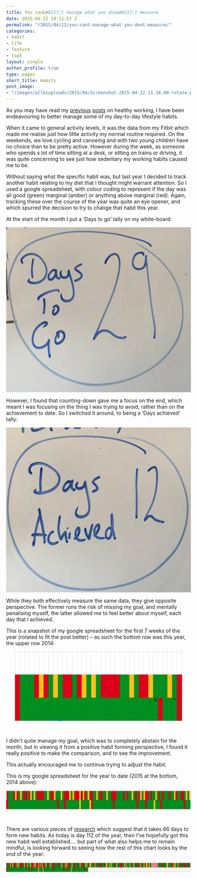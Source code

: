 ```yaml
---
title: You can&#8217;t manage what you don&#8217;t measure
date: 2015-04-22 19:11:57 Z
permalink: "/2015/04/22/you-cant-manage-what-you-dont-measure/"
categories:
- habit
- life
- feature
- top5
layout: single
author_profile: true
type: pages
short_title: Habits
post_image:
- "/images/allbsuploads/2015/04/Screenshot-2015-04-22-11.16.00-rotate.png"
---
```


As you may have read my [previous](http://allbs.co.uk/2014/01/05/healthy-working/) [posts](http://allbs.co.uk/2014/08/16/healthy-working-standing-desk/) on healthy working, I have been endeavouring to better manage some of my day-to-day lifestyle habits.

When it came to general activity levels, it was the data from my Fitbit which made me realise just how little activity my normal routine required. On the weekends, we love cycling and canoeing and with two young children have no choice than to be pretty active. However during the week, as someone who spends s lot of time sitting at a desk, or sitting on trains or driving, it was quite concerning to see just how sedentary my working habits caused me to be.

Without saying what the specific habit was, but last year I decided to track another habit relating to my diet that I thought might warrant attention. So I used a google spreadsheet, with colour coding to represent if the day was all good (green) marginal (amber) or anything above marginal (red). Again, tracking these over the course of the year was quite an eye opener, and which spurred the decision to try to change that habit this year.

At the start of the month I put a ‘Days to go’ tally on my white-board:

<img style="display: block; margin-left: auto; margin-right: auto;" title="2015-04-22 11.21.10.jpg" src="/images/allbsuploads/2015/04/2015-04-22-11.21.10.jpg" alt="2015 04 22 11 21 10" width="600" height="450" border="0" />

However, I found that counting-down gave me a focus on the end, which meant I was focusing on the thing I was trying to avoid, rather than on the achievement to date. So I switched it around, to being a ‘Days achieved’ tally:

<img style="display: block; margin-left: auto; margin-right: auto;" title="2015-04-22 11.22.13.jpg" src="/images/allbsuploads/2015/04/2015-04-22-11.22.13.jpg" alt="2015 04 22 11 22 13" width="600" height="450" border="0" />

While they both effectively measure the same data, they give opposite perspective. The former runs the risk of missing my goal, and mentally penalising myself, the latter allowed me to feel better about myself, each day that I achieved.

This is a snapshot of my google spreadsheet for the first 7 weeks of the year (rotated to fit the post better) &#8211; as such the bottom row was this year, the upper row 2014:

<img style="display: block; margin-left: auto; margin-right: auto;" title="Screenshot 2015-04-22 11.16.00 rotate.png" src="/images/allbsuploads/2015/04/Screenshot-2015-04-22-11.16.00-rotate.png" alt="Screenshot 2015 04 22 11 16 00 rotate" width="456" height="190" border="0" />

&nbsp;

I didn’t quite manage my goal, which was to completely abstain for the month, but in viewing it from a positive habit forming perspective, I found it really positive to make the comparison, and to see the improvement.

This actually encouraged me to continue trying to adjust the habit.

This is my google spreadsheet for the year to date (2015 at the bottom, 2014 above):

<img style="display: block; margin-left: auto; margin-right: auto;" title="Screenshot 2015-04-22 11.16.56 rotate.png" src="/images/allbsuploads/2015/04/Screenshot-2015-04-22-11.16.56-rotate.png" alt="Screenshot 2015 04 22 11 16 56 rotate" width="589" height="52" border="0" />

&nbsp;

There are various pieces of [research](http://www.huffingtonpost.com/james-clear/forming-new-habits_b_5104807.html) which suggest that it takes 66 days to form new habits. As today is day 112 of the year, then I’ve hopefully got this new habit well established…. but part of what also helps me to remain mindful, is looking forward to seeing how the rest of this chart looks by the end of the year:

<img style="display: block; margin-left: auto; margin-right: auto;" title="Screenshot 2015-04-22 11.17.24 rotate.png" src="/images/allbsuploads/2015/04/Screenshot-2015-04-22-11.17.24-rotate.png" alt="Screenshot 2015 04 22 11 17 24 rotate" width="588" height="27" border="0" />

&nbsp;
